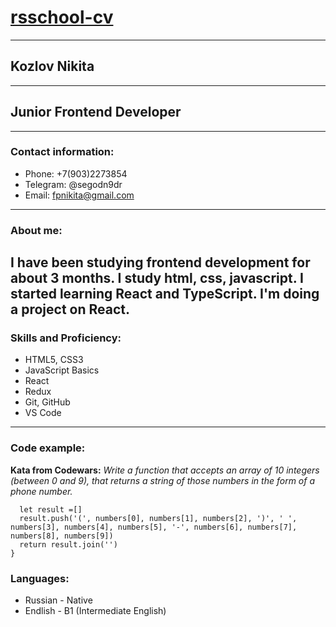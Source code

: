 #  [rsschool-cv](https://fupoch.github.io/rsschool-cv/)
---
## Kozlov Nikita
___
## Junior Frontend Developer
---
###  Contact information:
* Phone: +7(903)2273854
* Telegram: @segodn9dr
* Email: fpnikita@gmail.com
---
### About me:
I have been studying frontend development for about 3 months. I study html, css, javascript. I started learning React and TypeScript. I'm doing a project on React.
---
### Skills and Proficiency:
* HTML5, CSS3 
* JavaScript Basics 
* React 
* Redux 
* Git, GitHub 
* VS Code 
---
### Code example: 
 **Kata from Codewars:**
*Write a function that accepts an array of 10 integers (between 0 and 9), that returns a string of those numbers in the form of a phone number.*
``` function createPhoneNumber(numbers){
  let result =[]
  result.push('(', numbers[0], numbers[1], numbers[2], ')', ' ', numbers[3], numbers[4], numbers[5], '-', numbers[6], numbers[7], numbers[8], numbers[9])
  return result.join('')
} 
```
### Languages:
* Russian - Native 
* Endlish - B1 (Intermediate English) 

